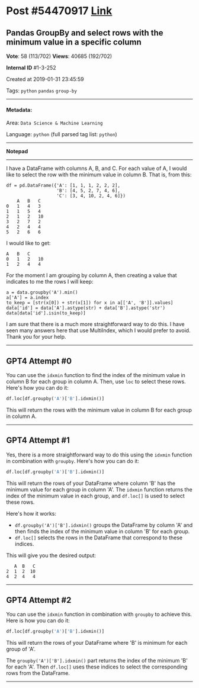 
# Post \#54470917 [Link](https://stackoverflow.com/questions/54470917/)

## Pandas GroupBy and select rows with the minimum value in a specific column

**Vote**: 58 (113/702) **Views**: 40685 (192/702) 

**Internal ID** \#1-3-252

Created at 2019-01-31 23:45:59

Tags: `python` `pandas` `group-by`

----------

#### Metadata:

Area: `Data Science & Machine Learning`

Language: `python` (full parsed tag list: `python`)

----------

**Notepad**


----------

I have a DataFrame with columns A, B, and C. For each value of A, I would like to select the row with the minimum value in column B.
That is, from this:
```
df = pd.DataFrame({'A': [1, 1, 1, 2, 2, 2],
                   'B': [4, 5, 2, 7, 4, 6],
                   'C': [3, 4, 10, 2, 4, 6]})      
    A   B   C
0   1   4   3
1   1   5   4
2   1   2   10
3   2   7   2
4   2   4   4
5   2   6   6
```

I would like to get:
```
A   B   C
0   1   2   10
1   2   4   4
```

For the moment I am grouping by column A, then creating a value that indicates to me the rows I will keep:
```
a = data.groupby('A').min()
a['A'] = a.index
to_keep = [str(x[0]) + str(x[1]) for x in a[['A', 'B']].values]
data['id'] = data['A'].astype(str) + data['B'].astype('str')
data[data['id'].isin(to_keep)]
```

I am sure that there is a much more straightforward way to do this.
I have seen many answers here that use MultiIndex, which I would prefer to avoid.
Thank you for your help.


----------
        
## GPT4 Attempt \#0

You can use the `idxmin` function to find the index of the minimum value in column B for each group in column A. Then, use `loc` to select these rows. Here's how you can do it:

```python
df.loc[df.groupby('A')['B'].idxmin()]
```

This will return the rows with the minimum value in column B for each group in column A.

--------

## GPT4 Attempt \#1

Yes, there is a more straightforward way to do this using the `idxmin` function in combination with `groupby`. Here's how you can do it:

```python
df.loc[df.groupby('A')['B'].idxmin()]
```

This will return the rows of your DataFrame where column 'B' has the minimum value for each group in column 'A'. The `idxmin` function returns the index of the minimum value in each group, and `df.loc[]` is used to select these rows.

Here's how it works:

- `df.groupby('A')['B'].idxmin()` groups the DataFrame by column 'A' and then finds the index of the minimum value in column 'B' for each group.
- `df.loc[]` selects the rows in the DataFrame that correspond to these indices.

This will give you the desired output:

```
   A  B   C
2  1  2  10
4  2  4   4
```

--------

## GPT4 Attempt \#2

You can use the `idxmin` function in combination with `groupby` to achieve this. Here is how you can do it:

```python
df.loc[df.groupby('A')['B'].idxmin()]
```

This will return the rows of your DataFrame where 'B' is minimum for each group of 'A'. 

The `groupby('A')['B'].idxmin()` part returns the index of the minimum 'B' for each 'A'. Then `df.loc[]` uses these indices to select the corresponding rows from the DataFrame.

--------
